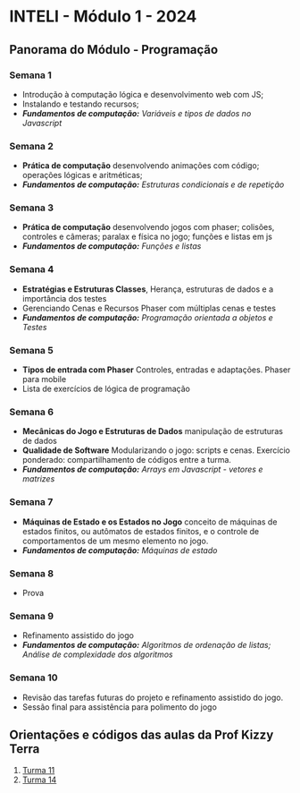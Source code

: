 # INTELI - Módulo 1 - 2024

## Panorama do Módulo - Programação
### Semana 1
- Introdução à computação lógica e desenvolvimento web com JS; 
- Instalando e testando recursos;
- _**Fundamentos de computação:** Variáveis e tipos de dados no Javascript_
### Semana 2
- **Prática de computação** desenvolvendo animações com código; operações lógicas e aritméticas;
- _**Fundamentos de computação:** Estruturas condicionais e de repetição_
### Semana 3
- **Prática de computação** desenvolvendo jogos com phaser; colisões, controles e câmeras; paralax e física no jogo; funções e listas em js
- _**Fundamentos de computação:** Funções e listas_
### Semana 4
- **Estratégias e Estruturas Classes**, Herança, estruturas de dados e a importância dos testes
- Gerenciando Cenas e Recursos Phaser com múltiplas cenas e testes
- _**Fundamentos de computação:** Programação orientada a objetos e Testes_
### Semana 5
- **Tipos de entrada com Phaser** Controles, entradas e adaptações. Phaser para mobile
- Lista de exercícios de lógica de programação
### Semana 6
- **Mecânicas do Jogo e Estruturas de Dados** manipulação de estruturas de dados
- **Qualidade de Software** Modularizando o jogo: scripts e cenas. Exercício ponderado: compartilhamento de códigos entre a turma.
- _**Fundamentos de computação:** Arrays em Javascript - vetores e matrizes_
### Semana 7
  - **Máquinas de Estado e os Estados no Jogo** conceito de máquinas de estados finitos, ou autômatos de estados finitos, e o controle de comportamentos de um mesmo elemento no jogo.
  - _**Fundamentos de computação:** Máquinas de estado_
### Semana 8 
- Prova
### Semana 9
- Refinamento assistido do jogo
- _**Fundamentos de computação:** Algoritmos de ordenação de listas; Análise de complexidade dos algoritmos_
### Semana 10
- Revisão das tarefas futuras do projeto e refinamento assistido do jogo.
- Sessão final para assistência para polimento do jogo


## Orientações e códigos das aulas da Prof Kizzy Terra
1. [Turma 11](https://github.com/kterra/Inteli-20241A-Workspace-Aulas/tree/main/INTELI-M1-T11)
2. [Turma 14](https://github.com/kterra/Inteli-20241A-Workspace-Aulas/tree/main/INTELI-M1-T14)
